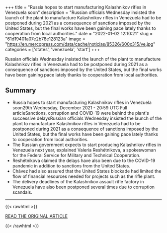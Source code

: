 +++
title = "Russia hopes to start manufacturing Kalashnikov rifles in Venezuela soon"
description = "Russian officials Wednesday insisted the launch of the plant to manufacture Kalashnikov rifles in Venezuela had to be postponed during 2021 as a consequence of sanctions imposed by the United States, but the final works have been gaining pace lately thanks to cooperation from local authorities."
date = "2022-01-02 12:10:21"
slug = "61d19401a07e2b78e128123a"
image = "https://en.mercopress.com/data/cache/noticias/85326/600x315/ve.jpg"
categories = ['states', 'venezuela', 'start']
+++

Russian officials Wednesday insisted the launch of the plant to manufacture Kalashnikov rifles in Venezuela had to be postponed during 2021 as a consequence of sanctions imposed by the United States, but the final works have been gaining pace lately thanks to cooperation from local authorities.

## Summary

- Russia hopes to start manufacturing Kalashnikov rifles in Venezuela soon29th Wednesday, December 2021 - 20:59 UTC Full articleSanctions, corruption and COVID-19 were behind the plant's successive delaysRussian officials Wednesday insisted the launch of the plant to manufacture Kalashnikov rifles in Venezuela had to be postponed during 2021 as a consequence of sanctions imposed by the United States, but the final works have been gaining pace lately thanks to cooperation from local authorities.
- The Russian government expects to start producing Kalashnikov rifles in Venezuela next year, explained Valeria Reshétnikova, a spokeswoman for the Federal Service for Military and Technical Cooperation.
- Reshétnikova claimed the delays have also been due to the COVID-19 pandemic in addition to sanctions from the United States.
- Chávez had also assured that the United States blockade had limited the flow of financial resources needed for projects such as the rifle plant.
- The delivery deadlines of the Kalashnikov assault rifle factory in Venezuela have also been postponed several times due to corruption scandals.

---

{{< rawhtml >}}
  <p class="article-category">
    <a target="_blank" href="https://en.mercopress.com/2021/12/29/russia-hopes-to-start-manufacturing-kalashnikov-rifles-in-venezuela-soon">READ THE ORIGINAL ARTICLE</a>
  </p>
{{< /rawhtml >}}
